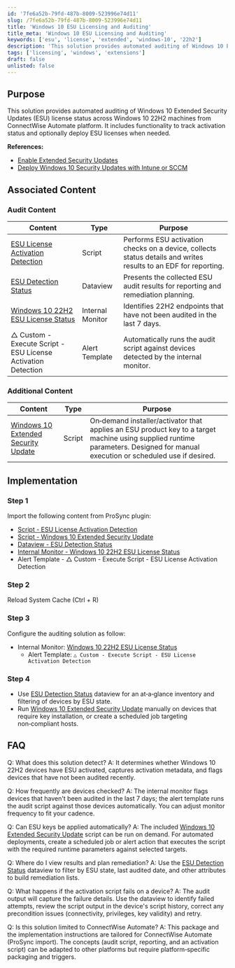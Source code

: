 ```yaml
---
id: '7fe6a52b-79fd-487b-8009-523996e74d11'
slug: /7fe6a52b-79fd-487b-8009-523996e74d11
title: 'Windows 10 ESU Licensing and Auditing'
title_meta: 'Windows 10 ESU Licensing and Auditing'
keywords: ['esu', 'license', 'extended', 'windows-10', '22h2']
description: 'This solution provides automated auditing of Windows 10 Extended Security Updates (ESU) license status across Windows 10 22H2 machines from ConnectWise Automate platform. It includes functionality to track activation status and optionally deploy ESU licenses when needed.'
tags: ['licensing', 'windows', 'extensions']
draft: false
unlisted: false
---
```


## Purpose

This solution provides automated auditing of Windows 10 Extended Security Updates (ESU) license status across Windows 10 22H2 machines from ConnectWise Automate platform. It includes functionality to track activation status and optionally deploy ESU licenses when needed.

**References:**

- [Enable Extended Security Updates](https://learn.microsoft.com/en-us/windows/whats-new/enable-extended-security-updates)
- [Deploy Windows 10 Security Updates with Intune or SCCM](https://www.systemcenterdudes.com/deploy-windows-10-extended-security-update-key-with-intune-or-sccm/)

## Associated Content

### Audit Content

| Content                                             | Type               | Purpose |
|-----------------------------------------------------|--------------------|--------------------|
| [ESU License Activation Detection](/docs/634db1b5-58a2-4571-8873-74040c203d56)      | Script             | Performs ESU activation checks on a device, collects status details and writes results to an EDF for reporting. |
| [ESU Detection Status](/docs/57995fb1-5d65-4283-aa82-0c3f821652bc)      | Dataview           | Presents the collected ESU audit results for reporting and remediation planning. |
| [Windows 10 22H2 ESU License Status](/docs/75abc7b8-1ff2-42d4-8028-dd0a3adaf899) | Internal Monitor   | Identifies 22H2 endpoints that have not been audited in the last 7 days. |
| △ Custom - Execute Script - ESU License Activation Detection | Alert Template     | Automatically runs the audit script against devices detected by the internal monitor. |

### Additional Content

| Content                                             | Type               | Purpose |
|-----------------------------------------------------|--------------------|--------------------|
| [Windows 10 Extended Security Update](/docs/765670f5-5120-4066-89d8-2cda873e8212)    | Script  | On‑demand installer/activator that applies an ESU product key to a target machine using supplied runtime parameters. Designed for manual execution or scheduled use if desired. |

## Implementation

### Step 1

Import the following content from ProSync plugin:

- [Script - ESU License Activation Detection](/docs/634db1b5-58a2-4571-8873-74040c203d56)
- [Script - Windows 10 Extended Security Update](/docs/765670f5-5120-4066-89d8-2cda873e8212)
- [Dataview - ESU Detection Status](/docs/57995fb1-5d65-4283-aa82-0c3f821652bc)
- [Internal Monitor - Windows 10 22H2 ESU License Status](/docs/75abc7b8-1ff2-42d4-8028-dd0a3adaf899)
- Alert Template - △ Custom - Execute Script - ESU License Activation Detection

### Step 2

Reload System Cache (Ctrl + R)

### Step 3

Configure the auditing solution as follow:

- Internal Monitor: [Windows 10 22H2 ESU License Status](/docs/75abc7b8-1ff2-42d4-8028-dd0a3adaf899)
  - Alert Template: `△ Custom - Execute Script - ESU License Activation Detection`

### Step 4

- Use [ESU Detection Status](/docs/57995fb1-5d65-4283-aa82-0c3f821652bc) dataview for an at‑a‑glance inventory and filtering of devices by ESU state.
- Run [Windows 10 Extended Security Update](/docs/765670f5-5120-4066-89d8-2cda873e8212) manually on devices that require key installation, or create a scheduled job targeting non‑compliant hosts.

## FAQ

Q: What does this solution detect?
A: It determines whether Windows 10 22H2 devices have ESU activated, captures activation metadata, and flags devices that have not been audited recently.

Q: How frequently are devices checked?
A: The internal monitor flags devices that haven't been audited in the last 7 days; the alert template runs the audit script against those devices automatically. You can adjust monitor frequency to fit your cadence.

Q: Can ESU keys be applied automatically?
A: The included [Windows 10 Extended Security Update](/docs/765670f5-5120-4066-89d8-2cda873e8212) script can be run on demand. For automated deployments, create a scheduled job or alert action that executes the script with the required runtime parameters against selected targets.

Q: Where do I view results and plan remediation?
A: Use the [ESU Detection Status](/docs/57995fb1-5d65-4283-aa82-0c3f821652bc) dataview to filter by ESU state, last audited date, and other attributes to build remediation lists.

Q: What happens if the activation script fails on a device?
A: The audit output will capture the failure details. Use the dataview to identify failed attempts, review the script output in the device's script history, correct any precondition issues (connectivity, privileges, key validity) and retry.

Q: Is this solution limited to ConnectWise Automate?
A: This package and the implementation instructions are tailored for ConnectWise Automate (ProSync import). The concepts (audit script, reporting, and an activation script) can be adapted to other platforms but require platform‑specific packaging and triggers.
